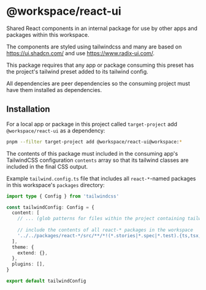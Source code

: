 # @workspace/react-ui

Shared React components in an internal package for use by other apps and packages within this workspace.

The components are styled using tailwindcss and many are based on https://ui.shadcn.com/ and use https://www.radix-ui.com/.

This package requires that any app or package consuming this preset has the project's tailwind preset added to its tailwind config.

All dependencies are peer dependencies so the consuming project must have them installed as dependencies.

## Installation

For a local app or package in this project called `target-project` add `@workspace/react-ui` as a dependency:

```sh
pnpm --filter target-project add @workspace/react-ui@workspace:*
```

The contents of this package must included in the consuming app's TailwindCSS configuration `contents` array so that its tailwind classes are included in the final CSS output.

Example `tailwind.config.ts` file that includes all `react-*`-named packages in this workspace's `packages` directory:

```ts
import type { Config } from 'tailwindcss'

const tailwindConfig: Config = {
  content: [
    // ... (glob patterns for files within the project containing tailwind classes) ...
  
    // include the contents of all react-* packages in the workspace
    '../../packages/react-*/src/**/*!(*.stories|*.spec|*.test).{ts,tsx,html}',
  ],
  theme: {
    extend: {},
  },
  plugins: [],
}

export default tailwindConfig
```



